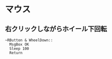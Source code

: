 ﻿# マウス


## 右クリックしながらホイール下回転

```autohotkey
~RButton & WheelDown::
  MsgBox OK
  Sleep 100
  Return
```
